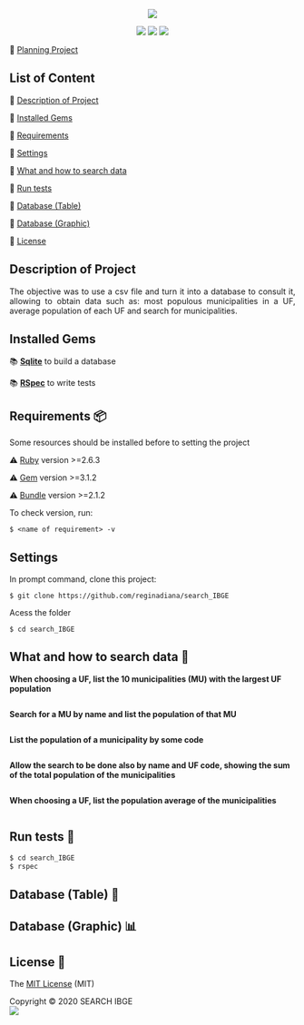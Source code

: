 <p align="center">
  <img src="https://user-images.githubusercontent.com/46378210/84443430-f7ce3b00-ac15-11ea-946b-9937fe8042ab.png">
</p>

<p align="center">
  <img src="https://img.shields.io/apm/l/vim-mode?color=green&label=license&logo=license&logoColor=green&style=for-the-badge"/>
  <img src="http://img.shields.io/static/v1?label=Ruby&message=2.6.3&color=red&style=for-the-badge&logo=ruby"/>
  <img src="http://img.shields.io/static/v1?label=STATUS&message=IN%20PROGRESSS&color=ORANGE&style=for-the-badge">
</p>

:memo: [Planning Project](https://github.com/reginadiana/search_IBGE/wiki/Search-IBGE---Planejamento----Menu)

## List of Content

:small_orange_diamond: [Description of Project](#description-of-project)

:small_orange_diamond: [Installed Gems](#installed-gems)

:small_orange_diamond: [Requirements](#requirements-package)

:small_orange_diamond: [Settings](#settings)

:small_orange_diamond: [What and how to search data](#what-and-how-to-search-data-mag_right)

:small_orange_diamond: [Run tests](#run-tests-memo)

:small_orange_diamond: [Database (Table)](#database-table-bookmark_tabs)

:small_orange_diamond: [Database (Graphic)](#database-graphic-bar_chart)

:small_orange_diamond: [License](#license-trident)

## Description of Project

<p align="justify">
    The objective was to use a csv file and turn it into a database to consult it, allowing to obtain data such as: most populous municipalities in a UF, average population of each UF and search for municipalities. 
</p>

## Installed Gems

:books: [**Sqlite**](https://rubygems.org/gems/pg/versions/0.18.4?locale=pt-BR) to build a database

:books: [**RSpec**](https://github.com/rspec/rspec-rails) to write tests

## Requirements :package:

Some resources should be installed before to setting the project

:warning: [Ruby](https://www.ruby-lang.org/pt/documentation/installation/) version >=2.6.3

:warning: [Gem](https://rubygems.org/pages/download?locale=pt-BR) version >=3.1.2

:warning: [Bundle](https://bundler.io/man/bundle-install.1.html) version >=2.1.2

To check version, run:
```
$ <name of requirement> -v
```
## Settings

In prompt command, clone this project:
```
$ git clone https://github.com/reginadiana/search_IBGE
```
Acess the folder
```
$ cd search_IBGE
```

## What and how to search data :mag_right:

**When choosing a UF, list the 10 municipalities (MU) with the largest UF population**

```ruby
```

**Search for a MU by name and list the population of that MU**

```ruby
```

**List the population of a municipality by some code**

```ruby
```
**Allow the search to be done also by name and UF code, showing the sum of the total population of the municipalities**
```ruby
```

**When choosing a UF, list the population average of the municipalities**
```ruby
```

## Run tests :memo:

```ruby
$ cd search_IBGE
$ rspec 
```

## Database (Table) :bookmark_tabs:

## Database (Graphic) :bar_chart:

## License :trident:

The [MIT License](https://github.com/reginadiana/search_IBGE/blob/master/LICENSE) (MIT)

Copyright :copyright: 2020 SEARCH IBGE
<br/>
<img src="https://badges.frapsoft.com/os/v1/open-source.svg?v=102"/>
